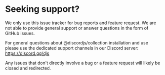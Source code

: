 # Seeking support?

We only use this issue tracker for bug reports and feature request. We are not able to provide general support or answer questions in the form of GitHub issues.

For general questions about @discordjs/collection installation and use please use the dedicated support channels in our Discord server: https://discord.gg/djs

Any issues that don't directly involve a bug or a feature request will likely be closed and redirected.
